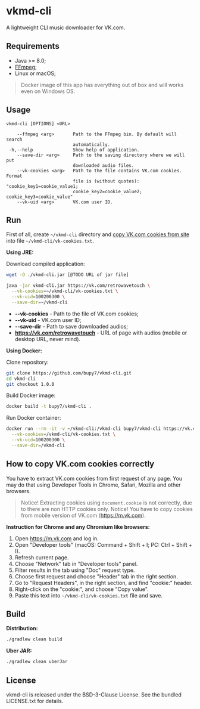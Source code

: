 # vkmd-cli

A lightweight CLI music downloader for VK.com.

## Requirements

- Java >= 8.0;
- [FFmpeg](https://www.ffmpeg.org/);
- Linux or macOS;

> Docker image of this app has everything out of box and will works even on Windows OS.

## Usage

```
vkmd-cli [OPTIONS] <URL>

    --ffmpeg <arg>       Path to the FFmpeg bin. By default will search
                         automatically.
 -h,--help               Show help of application.
    --save-dir <arg>     Path to the saving directory where we will put
                         downloaded audio files.
    --vk-cookies <arg>   Path to the file contains VK.com cookies. Format
                         file is (without quotes): "cookie_key1=cookie_value1;
                         cookie_key2=cookie_value2; cookie_key3=cookie_value"
    --vk-uid <arg>       VK.com user ID.
```

## Run

First of all, create `~/vkmd-cli` directory and [copy VK.com cookies from site](#how-to-copy-vkcom-cookies-correctly) into file `~/vkmd-cli/vk-cookies.txt`.

**Using JRE:**

Download compiled application:

```bash
wget -O ./vkmd-cli.jar [@TODO URL of jar file]
```

```bash
java -jar vkmd-cli.jar https://vk.com/retrowavetouch \
  --vk-cookies=~/vkmd-cli/vk-cookies.txt \
  --vk-uid=100200300 \
  --save-dir=~/vkmd-cli
```

- **--vk-cookies** - Path to the file of VK.com cookies;
- **--vk-uid** - VK.com user ID;
- **--save-dir** - Path to save downloaded audios;
- **https://vk.com/retrowavetouch** - URL of page with audios (mobile or desktop URL, never mind).

**Using Docker:**

Clone repository:

```bash
git clone https://github.com/bupy7/vkmd-cli.git
cd vkmd-cli
git checkout 1.0.0
```

Build Docker image:

```bash
docker build -t bupy7/vkmd-cli .
```

Run Docker container:

```bash
docker run --rm -it -v ~/vkmd-cli:/vkmd-cli bupy7/vkmd-cli https://vk.com/retrowavetouch \
  --vk-cookies=/vkmd-cli/vk-cookies.txt \
  --vk-uid=100200300 \
  --save-dir=/vkmd-cli
```

## How to copy VK.com cookies correctly

You have to extract VK.com cookies from first request of any page. You may do that using Developer Tools in Chrome, Safari, Mozilla and other browsers.

> Notice! Extracting cookies using `document.cookie` is not correctly, due to there are non HTTP cookies only.
> Notice! You have to copy cookies from mobile version of VK.com (https://m.vk.com).

**Instruction for Chrome and any Chromium like browsers:**

1. Open https://m.vk.com and log in.
2. Open "Developer tools" (macOS: Command + Shift + I; PC: Ctrl + Shift + I).
3. Refresh current page.
4. Choose "Network" tab in "Developer tools" panel.
5. Filter results in the tab using "Doc" request type.
6. Choose first request and choose "Header" tab in the right section.
7. Go to "Request Headers", in the right section, and find "cookie:" header.
8. Right-click on the "cookie:", and choose "Copy value".
9. Paste this text into `~/vkmd-cli/vk-cookies.txt` file and save.

## Build

**Distribution:**

```bash
./gradlew clean build
```

**Uber JAR:**

```bash
./gradlew clean uberJar
```

## License

vkmd-cli is released under the BSD-3-Clause License. See the bundled LICENSE.txt for details.
